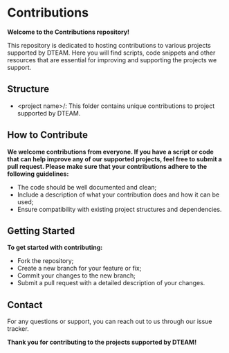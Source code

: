 # Contributions

**Welcome to the Contributions repository!**

This repository is dedicated to hosting contributions to various projects supported by DTEAM. Here you will find scripts, code snippets and other resources that are essential for improving and supporting the projects we support.

## Structure
* \<project name>/: This folder contains unique contributions to project supported by DTEAM.
  
## How to Contribute
**We welcome contributions from everyone. If you have a script or code that can help improve any of our supported projects, feel free to submit a pull request. Please make sure that your contributions adhere to the following guidelines:**
* The code should be well documented and clean;
* Include a description of what your contribution does and how it can be used;
* Ensure compatibility with existing project structures and dependencies.

## Getting Started
**To get started with contributing:**
* Fork the repository;
* Create a new branch for your feature or fix;
* Commit your changes to the new branch;
* Submit a pull request with a detailed description of your changes.

## Contact
For any questions or support, you can reach out to us through our issue tracker.

**Thank you for contributing to the projects supported by DTEAM!**
